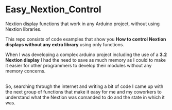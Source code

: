 # Easy_Nextion_Control
Nextion display functions that work in any Arduino project, without using Nextion libraries.
<p>This repo consists of code examples that show you <strong>How to control Nextion displays without any extra library</strong> using only functions.</p>
When I was developing a complex arduino project including the use of a <strong>3.2 Nextion display</strong> I had the need to save as much memory as I could to make it easier for other programmers to develop their modules without any memory concerns.<br> <br>
<p>So, searching through the internet and writing a bit of code I came up with the next group of functions that make it easy for me and my coworkers to understand what the Nextion was comanded to do and the state in which it was.</p>
